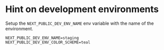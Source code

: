 # Hint on development environments

Setup the `NEXT_PUBLIC_DEV_ENV_NAME` env variable with the name of the environment.

```
NEXT_PUBLIC_DEV_ENV_NAME=staging
NEXT_PUBLIC_DEV_ENV_COLOR_SCHEME=teal
```
